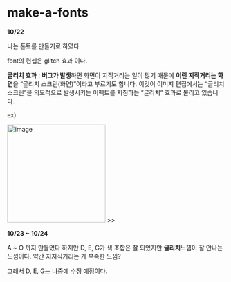 # make-a-fonts
>>
**10/22**

나는 폰트를 만들기로 하였다.

font의 컨셉은 glitch 효과 이다.

**글리치 효과** : **버그가 발생**하면 화면이 지직거리는 
일이 많기 때문에 **이런 지직거리는 화면**을 
“글리치 스크린(화면)”이라고 부르기도 합니다. 
이것이 이미지 편집에서는 “글리치 스크린”을
의도적으로 발생시키는 이펙트를 지칭하는 
”글리치” 효과로 불리고 있습니다.

ex) 


<img width="227" alt="image" src="https://github.com/GSMIOTjgh/make-a-fonts/assets/132252115/31e5f093-d882-4be6-833d-38cee50a3480">
>>

**10/23 ~ 10/24**


A ~ O 까지 만들었다
하지만 D, E, G가 색 조합은 잘 되었지만
**글리치**느낌이 잘 안나는 느낌이다. 약간 지지직거리는 게 부족한 느낌?

그래서 D, E, G는 나중에 수정 예정이다.

